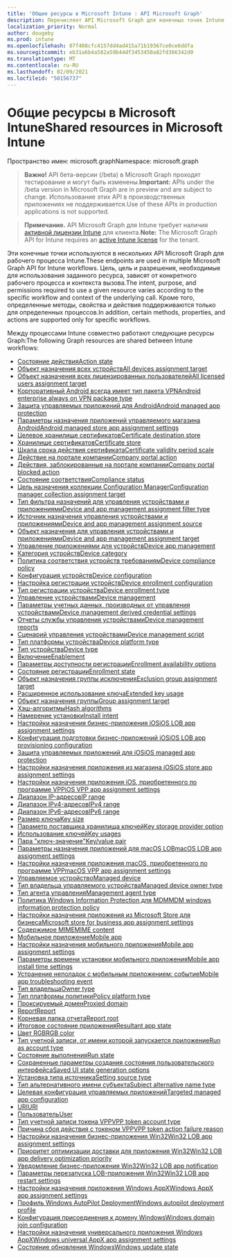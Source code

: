 ```yaml
---
title: 'Общие ресурсы в Microsoft Intune : API Microsoft Graph'
description: Перечисляет API Microsoft Graph для конечных точек Intune (REST), которые поддерживают несколько процессов для организации клиента.
localization_priority: Normal
author: dougeby
ms.prod: intune
ms.openlocfilehash: 07f408cfc4157dd4ad415a71b19367ce0ce6ddfa
ms.sourcegitcommit: eb31a6b4a582a59b44df3453450a82fd366342d0
ms.translationtype: MT
ms.contentlocale: ru-RU
ms.lasthandoff: 02/09/2021
ms.locfileid: "50156737"
---
```

# <a name="shared-resources-in-microsoft-intune"></a><span data-ttu-id="4860d-103">Общие ресурсы в Microsoft Intune</span><span class="sxs-lookup"><span data-stu-id="4860d-103">Shared resources in Microsoft Intune</span></span>

<span data-ttu-id="4860d-104">Пространство имен: microsoft.graph</span><span class="sxs-lookup"><span data-stu-id="4860d-104">Namespace: microsoft.graph</span></span>

> <span data-ttu-id="4860d-105">**Важно!** API бета-версии (/beta) в Microsoft Graph проходят тестирование и могут быть изменены.</span><span class="sxs-lookup"><span data-stu-id="4860d-105">**Important:** APIs under the /beta version in Microsoft Graph are in preview and are subject to change.</span></span> <span data-ttu-id="4860d-106">Использование этих API в производственных приложениях не поддерживается.</span><span class="sxs-lookup"><span data-stu-id="4860d-106">Use of these APIs in production applications is not supported.</span></span>

> <span data-ttu-id="4860d-107">**Примечание.** API Microsoft Graph для Intune требует наличия [активной лицензии Intune](https://go.microsoft.com/fwlink/?linkid=839381) для клиента.</span><span class="sxs-lookup"><span data-stu-id="4860d-107">**Note:** The Microsoft Graph API for Intune requires an [active Intune license](https://go.microsoft.com/fwlink/?linkid=839381) for the tenant.</span></span>

<span data-ttu-id="4860d-108">Эти конечные точки используются в нескольких API Microsoft Graph для рабочего процесса Intune.</span><span class="sxs-lookup"><span data-stu-id="4860d-108">These endpoints are used in multiple Microsoft Graph API for Intune workflows.</span></span>  <span data-ttu-id="4860d-109">Цель, цель и разрешения, необходимые для использования заданного ресурса, зависят от конкретного рабочего процесса и контекста вызова.</span><span class="sxs-lookup"><span data-stu-id="4860d-109">The intent, purpose, and permissions required to use a given resource varies according to the specific workflow and context of the underlying call.</span></span>  <span data-ttu-id="4860d-110">Кроме того, определенные методы, свойства и действия поддерживаются только для определенных процессов.</span><span class="sxs-lookup"><span data-stu-id="4860d-110">In addition, certain methods, properties, and actions are supported only for specific workflows.</span></span>

<span data-ttu-id="4860d-111">Между процессами Intune совместно работают следующие ресурсы Graph:</span><span class="sxs-lookup"><span data-stu-id="4860d-111">The following Graph resources are shared between Intune workflows:</span></span>

- [<span data-ttu-id="4860d-112">Состояние действия</span><span class="sxs-lookup"><span data-stu-id="4860d-112">Action state</span></span>](intune-shared-actionstate.md)
- [<span data-ttu-id="4860d-113">Объект назначения всех устройств</span><span class="sxs-lookup"><span data-stu-id="4860d-113">All devices assignment target</span></span>](intune-shared-alldevicesassignmenttarget.md)
- [<span data-ttu-id="4860d-114">Объект назначения всех лицензированных пользователей</span><span class="sxs-lookup"><span data-stu-id="4860d-114">All licensed users assignment target</span></span>](intune-shared-alllicensedusersassignmenttarget.md)
- [<span data-ttu-id="4860d-115">Корпоративный Android всегда имеет тип пакета VPN</span><span class="sxs-lookup"><span data-stu-id="4860d-115">Android enterprise always on VPN package type</span></span>](intune-shared-androidenterprisealwaysonvpnpackagetype.md)
- [<span data-ttu-id="4860d-116">Защита управляемых приложений для Android</span><span class="sxs-lookup"><span data-stu-id="4860d-116">Android managed app protection</span></span>](intune-shared-androidmanagedappprotection.md)
- [<span data-ttu-id="4860d-117">Параметры назначения приложений управляемого магазина Android</span><span class="sxs-lookup"><span data-stu-id="4860d-117">Android managed store app assignment settings</span></span>](intune-shared-androidmanagedstoreappassignmentsettings.md)
- [<span data-ttu-id="4860d-118">Целевое хранилище сертификатов</span><span class="sxs-lookup"><span data-stu-id="4860d-118">Certificate destination store</span></span>](intune-shared-certificatedestinationstore.md)
- [<span data-ttu-id="4860d-119">Хранилище сертификатов</span><span class="sxs-lookup"><span data-stu-id="4860d-119">Certificate store</span></span>](intune-shared-certificatestore.md)
- [<span data-ttu-id="4860d-120">Шкала срока действия сертификата</span><span class="sxs-lookup"><span data-stu-id="4860d-120">Certificate validity period scale</span></span>](intune-shared-certificatevalidityperiodscale.md)
- [<span data-ttu-id="4860d-121">Действие на портале компании</span><span class="sxs-lookup"><span data-stu-id="4860d-121">Company portal action</span></span>](intune-shared-companyportalaction.md)
- [<span data-ttu-id="4860d-122">Действия, заблокированные на портале компании</span><span class="sxs-lookup"><span data-stu-id="4860d-122">Company portal blocked action</span></span>](intune-shared-companyportalblockedaction.md)
- [<span data-ttu-id="4860d-123">Состояние соответствия</span><span class="sxs-lookup"><span data-stu-id="4860d-123">Compliance status</span></span>](intune-shared-compliancestatus.md)
- [<span data-ttu-id="4860d-124">Цель назначения коллекции Configuration Manager</span><span class="sxs-lookup"><span data-stu-id="4860d-124">Configuration manager collection assignment target</span></span>](intune-shared-configurationmanagercollectionassignmenttarget.md)
- [<span data-ttu-id="4860d-125">Тип фильтра назначений для управления устройствами и приложениями</span><span class="sxs-lookup"><span data-stu-id="4860d-125">Device and app management assignment filter type</span></span>](intune-shared-deviceandappmanagementassignmentfiltertype.md)
- [<span data-ttu-id="4860d-126">Источник назначения управления устройствами и приложениями</span><span class="sxs-lookup"><span data-stu-id="4860d-126">Device and app management assignment source</span></span>](intune-shared-deviceandappmanagementassignmentsource.md)
- [<span data-ttu-id="4860d-127">Объект назначения для управления устройствами и приложениями</span><span class="sxs-lookup"><span data-stu-id="4860d-127">Device and app management assignment target</span></span>](intune-shared-deviceandappmanagementassignmenttarget.md)
- [<span data-ttu-id="4860d-128">Управление приложениями для устройств</span><span class="sxs-lookup"><span data-stu-id="4860d-128">Device app management</span></span>](intune-shared-deviceappmanagement.md)
- [<span data-ttu-id="4860d-129">Категория устройств</span><span class="sxs-lookup"><span data-stu-id="4860d-129">Device category</span></span>](intune-shared-devicecategory.md)
- [<span data-ttu-id="4860d-130">Политика соответствия устройств требованиям</span><span class="sxs-lookup"><span data-stu-id="4860d-130">Device compliance policy</span></span>](intune-shared-devicecompliancepolicy.md)
- [<span data-ttu-id="4860d-131">Конфигурация устройств</span><span class="sxs-lookup"><span data-stu-id="4860d-131">Device configuration</span></span>](intune-shared-deviceconfiguration.md)
- [<span data-ttu-id="4860d-132">Настройка регистрации устройств</span><span class="sxs-lookup"><span data-stu-id="4860d-132">Device enrollment configuration</span></span>](intune-shared-deviceenrollmentconfiguration.md)
- [<span data-ttu-id="4860d-133">Тип регистрации устройства</span><span class="sxs-lookup"><span data-stu-id="4860d-133">Device enrollment type</span></span>](intune-shared-deviceenrollmenttype.md)
- [<span data-ttu-id="4860d-134">Управление устройствами</span><span class="sxs-lookup"><span data-stu-id="4860d-134">Device management</span></span>](intune-shared-devicemanagement.md)
- [<span data-ttu-id="4860d-135">Параметры учетных данных, производных от управления устройствами</span><span class="sxs-lookup"><span data-stu-id="4860d-135">Device management derived credential settings</span></span>](intune-shared-devicemanagementderivedcredentialsettings.md)
- [<span data-ttu-id="4860d-136">Отчеты службы управления устройствами</span><span class="sxs-lookup"><span data-stu-id="4860d-136">Device management reports</span></span>](intune-shared-devicemanagementreports.md)
- [<span data-ttu-id="4860d-137">Сценарий управления устройствами</span><span class="sxs-lookup"><span data-stu-id="4860d-137">Device management script</span></span>](intune-shared-devicemanagementscript.md)
- [<span data-ttu-id="4860d-138">Тип платформы устройства</span><span class="sxs-lookup"><span data-stu-id="4860d-138">Device platform type</span></span>](intune-shared-deviceplatformtype.md)
- [<span data-ttu-id="4860d-139">Тип устройства</span><span class="sxs-lookup"><span data-stu-id="4860d-139">Device type</span></span>](intune-shared-devicetype.md)
- [<span data-ttu-id="4860d-140">Включение</span><span class="sxs-lookup"><span data-stu-id="4860d-140">Enablement</span></span>](intune-shared-enablement.md)
- [<span data-ttu-id="4860d-141">Параметры доступности регистрации</span><span class="sxs-lookup"><span data-stu-id="4860d-141">Enrollment availability options</span></span>](intune-shared-enrollmentavailabilityoptions.md)
- [<span data-ttu-id="4860d-142">Состояние регистрации</span><span class="sxs-lookup"><span data-stu-id="4860d-142">Enrollment state</span></span>](intune-shared-enrollmentstate.md)
- [<span data-ttu-id="4860d-143">Объект назначения группы исключения</span><span class="sxs-lookup"><span data-stu-id="4860d-143">Exclusion group assignment target</span></span>](intune-shared-exclusiongroupassignmenttarget.md)
- [<span data-ttu-id="4860d-144">Расширенное использование ключа</span><span class="sxs-lookup"><span data-stu-id="4860d-144">Extended key usage</span></span>](intune-shared-extendedkeyusage.md)
- [<span data-ttu-id="4860d-145">Объект назначения группы</span><span class="sxs-lookup"><span data-stu-id="4860d-145">Group assignment target</span></span>](intune-shared-groupassignmenttarget.md)
- [<span data-ttu-id="4860d-146">Хэш-алгоритмы</span><span class="sxs-lookup"><span data-stu-id="4860d-146">Hash algorithms</span></span>](intune-shared-hashalgorithms.md)
- [<span data-ttu-id="4860d-147">Намерение установки</span><span class="sxs-lookup"><span data-stu-id="4860d-147">Install intent</span></span>](intune-shared-installintent.md)
- [<span data-ttu-id="4860d-148">Настройки назначения бизнес-приложения iOS</span><span class="sxs-lookup"><span data-stu-id="4860d-148">iOS LOB app assignment settings</span></span>](intune-shared-ioslobappassignmentsettings.md)
- [<span data-ttu-id="4860d-149">Конфигурация подготовки бизнес-приложений iOS</span><span class="sxs-lookup"><span data-stu-id="4860d-149">iOS LOB app provisioning configuration</span></span>](intune-shared-ioslobappprovisioningconfiguration.md)
- [<span data-ttu-id="4860d-150">Защита управляемых приложений для iOS</span><span class="sxs-lookup"><span data-stu-id="4860d-150">iOS managed app protection</span></span>](intune-shared-iosmanagedappprotection.md)
- [<span data-ttu-id="4860d-151">Настройки назначения приложения из магазина iOS</span><span class="sxs-lookup"><span data-stu-id="4860d-151">iOS store app assignment settings</span></span>](intune-shared-iosstoreappassignmentsettings.md)
- [<span data-ttu-id="4860d-152">Настройки назначения приложения iOS, приобретенного по программе VPP</span><span class="sxs-lookup"><span data-stu-id="4860d-152">iOS VPP app assignment settings</span></span>](intune-shared-iosvppappassignmentsettings.md)
- [<span data-ttu-id="4860d-153">Диапазон IP-адресов</span><span class="sxs-lookup"><span data-stu-id="4860d-153">IP range</span></span>](intune-shared-iprange.md)
- [<span data-ttu-id="4860d-154">Диапазон IPv4-адресов</span><span class="sxs-lookup"><span data-stu-id="4860d-154">IPv4 range</span></span>](intune-shared-ipv4range.md)
- [<span data-ttu-id="4860d-155">Диапазон IPv6-адресов</span><span class="sxs-lookup"><span data-stu-id="4860d-155">IPv6 range</span></span>](intune-shared-ipv6range.md)
- [<span data-ttu-id="4860d-156">Размер ключа</span><span class="sxs-lookup"><span data-stu-id="4860d-156">Key size</span></span>](intune-shared-keysize.md)
- [<span data-ttu-id="4860d-157">Параметр поставщика хранилища ключей</span><span class="sxs-lookup"><span data-stu-id="4860d-157">Key storage provider option</span></span>](intune-shared-keystorageprovideroption.md)
- [<span data-ttu-id="4860d-158">Использование ключей</span><span class="sxs-lookup"><span data-stu-id="4860d-158">Key usages</span></span>](intune-shared-keyusages.md)
- [<span data-ttu-id="4860d-159">Пара "ключ-значение"</span><span class="sxs-lookup"><span data-stu-id="4860d-159">Key/value pair</span></span>](intune-shared-keyvaluepair.md)
- [<span data-ttu-id="4860d-160">Параметры назначения приложений для macOS LOB</span><span class="sxs-lookup"><span data-stu-id="4860d-160">macOS LOB app assignment settings</span></span>](intune-shared-macoslobappassignmentsettings.md)
- [<span data-ttu-id="4860d-161">Настройки назначения приложения macOS, приобретенного по программе VPP</span><span class="sxs-lookup"><span data-stu-id="4860d-161">macOS VPP app assignment settings</span></span>](intune-shared-macosvppappassignmentsettings.md)
- [<span data-ttu-id="4860d-162">Управляемое устройство</span><span class="sxs-lookup"><span data-stu-id="4860d-162">Managed device</span></span>](intune-shared-manageddevice.md)
- [<span data-ttu-id="4860d-163">Тип владельца управляемого устройства</span><span class="sxs-lookup"><span data-stu-id="4860d-163">Managed device owner type</span></span>](intune-shared-manageddeviceownertype.md)
- [<span data-ttu-id="4860d-164">Тип агента управления</span><span class="sxs-lookup"><span data-stu-id="4860d-164">Management agent type</span></span>](intune-shared-managementagenttype.md)
- [<span data-ttu-id="4860d-165">Политика Windows Information Protection для MDM</span><span class="sxs-lookup"><span data-stu-id="4860d-165">MDM windows information protection policy</span></span>](intune-shared-mdmwindowsinformationprotectionpolicy.md)
- [<span data-ttu-id="4860d-166">Настройки назначения приложения из Microsoft Store для бизнеса</span><span class="sxs-lookup"><span data-stu-id="4860d-166">Microsoft store for business app assignment settings</span></span>](intune-shared-microsoftstoreforbusinessappassignmentsettings.md)
- [<span data-ttu-id="4860d-167">Содержимое MIME</span><span class="sxs-lookup"><span data-stu-id="4860d-167">MIME content</span></span>](intune-shared-mimecontent.md)
- [<span data-ttu-id="4860d-168">Мобильное приложение</span><span class="sxs-lookup"><span data-stu-id="4860d-168">Mobile app</span></span>](intune-shared-mobileapp.md)
- [<span data-ttu-id="4860d-169">Настройки назначения мобильного приложения</span><span class="sxs-lookup"><span data-stu-id="4860d-169">Mobile app assignment settings</span></span>](intune-shared-mobileappassignmentsettings.md)
- [<span data-ttu-id="4860d-170">Параметры времени установки мобильного приложения</span><span class="sxs-lookup"><span data-stu-id="4860d-170">Mobile app install time settings</span></span>](intune-shared-mobileappinstalltimesettings.md)
- [<span data-ttu-id="4860d-171">Устранение неполадок с мобильным приложением: событие</span><span class="sxs-lookup"><span data-stu-id="4860d-171">Mobile app troubleshooting event</span></span>](intune-shared-mobileapptroubleshootingevent.md)
- [<span data-ttu-id="4860d-172">Тип владельца</span><span class="sxs-lookup"><span data-stu-id="4860d-172">Owner type</span></span>](intune-shared-ownertype.md)
- [<span data-ttu-id="4860d-173">Тип платформы политики</span><span class="sxs-lookup"><span data-stu-id="4860d-173">Policy platform type</span></span>](intune-shared-policyplatformtype.md)
- [<span data-ttu-id="4860d-174">Проксируемый домен</span><span class="sxs-lookup"><span data-stu-id="4860d-174">Proxied domain</span></span>](intune-shared-proxieddomain.md)
- [<span data-ttu-id="4860d-175">Report</span><span class="sxs-lookup"><span data-stu-id="4860d-175">Report</span></span>](intune-shared-report.md)
- [<span data-ttu-id="4860d-176">Корневая папка отчета</span><span class="sxs-lookup"><span data-stu-id="4860d-176">Report root</span></span>](intune-shared-reportroot.md)
- [<span data-ttu-id="4860d-177">Итоговое состояние приложения</span><span class="sxs-lookup"><span data-stu-id="4860d-177">Resultant app state</span></span>](intune-shared-resultantappstate.md)
- [<span data-ttu-id="4860d-178">Цвет RGB</span><span class="sxs-lookup"><span data-stu-id="4860d-178">RGB color</span></span>](intune-shared-rgbcolor.md)
- [<span data-ttu-id="4860d-179">Тип учетной записи, от имени которой запускается приложение</span><span class="sxs-lookup"><span data-stu-id="4860d-179">Run as account type</span></span>](intune-shared-runasaccounttype.md)
- [<span data-ttu-id="4860d-180">Состояние выполнения</span><span class="sxs-lookup"><span data-stu-id="4860d-180">Run state</span></span>](intune-shared-runstate.md)
- [<span data-ttu-id="4860d-181">Сохраненные параметры создания состояния пользовательского интерфейса</span><span class="sxs-lookup"><span data-stu-id="4860d-181">Saved UI state generation options</span></span>](intune-shared-saveduistategenerationoptions.md)
- [<span data-ttu-id="4860d-182">Установка типа источника</span><span class="sxs-lookup"><span data-stu-id="4860d-182">Setting source type</span></span>](intune-shared-settingsourcetype.md)
- [<span data-ttu-id="4860d-183">Тип альтернативного имени субъекта</span><span class="sxs-lookup"><span data-stu-id="4860d-183">Subject alternative name type</span></span>](intune-shared-subjectalternativenametype.md)
- [<span data-ttu-id="4860d-184">Целевая конфигурация управляемых приложений</span><span class="sxs-lookup"><span data-stu-id="4860d-184">Targeted managed app configuration</span></span>](intune-shared-targetedmanagedappconfiguration.md)
- [<span data-ttu-id="4860d-185">URI</span><span class="sxs-lookup"><span data-stu-id="4860d-185">URI</span></span>](intune-shared-uri.md)
- [<span data-ttu-id="4860d-186">Пользователь</span><span class="sxs-lookup"><span data-stu-id="4860d-186">User</span></span>](intune-shared-user.md)
- [<span data-ttu-id="4860d-187">Тип учетной записи токена VPP</span><span class="sxs-lookup"><span data-stu-id="4860d-187">VPP token account type</span></span>](intune-shared-vpptokenaccounttype.md)
- [<span data-ttu-id="4860d-188">Причина сбоя действия с токеном VPP</span><span class="sxs-lookup"><span data-stu-id="4860d-188">VPP token action failure reason</span></span>](intune-shared-vpptokenactionfailurereason.md)
- [<span data-ttu-id="4860d-189">Настройки назначения бизнес-приложения Win32</span><span class="sxs-lookup"><span data-stu-id="4860d-189">Win32 LOB app assignment settings</span></span>](intune-shared-win32lobappassignmentsettings.md)
- [<span data-ttu-id="4860d-190">Приоритет оптимизации доставки для приложения Win32</span><span class="sxs-lookup"><span data-stu-id="4860d-190">Win32 LOB app delivery optimization priority</span></span>](intune-shared-win32lobappdeliveryoptimizationpriority.md)
- [<span data-ttu-id="4860d-191">Уведомление бизнес-приложения Win32</span><span class="sxs-lookup"><span data-stu-id="4860d-191">Win32 LOB app notification</span></span>](intune-shared-win32lobappnotification.md)
- [<span data-ttu-id="4860d-192">Параметры перезапуска LOB-приложения Win32</span><span class="sxs-lookup"><span data-stu-id="4860d-192">Win32 LOB app restart settings</span></span>](intune-shared-win32lobapprestartsettings.md)
- [<span data-ttu-id="4860d-193">Настройки назначения приложения Windows AppX</span><span class="sxs-lookup"><span data-stu-id="4860d-193">Windows AppX app assignment settings</span></span>](intune-shared-windowsappxappassignmentsettings.md)
- [<span data-ttu-id="4860d-194">Профиль Windows AutoPilot Deployment</span><span class="sxs-lookup"><span data-stu-id="4860d-194">Windows autopilot deployment profile</span></span>](intune-shared-windowsautopilotdeploymentprofile.md)
- [<span data-ttu-id="4860d-195">Конфигурация присоединения к домену Windows</span><span class="sxs-lookup"><span data-stu-id="4860d-195">Windows domain join configuration</span></span>](intune-shared-windowsdomainjoinconfiguration.md)
- [<span data-ttu-id="4860d-196">Настройки назначения универсального приложения Windows AppX</span><span class="sxs-lookup"><span data-stu-id="4860d-196">Windows universal AppX app assignment settings</span></span>](intune-shared-windowsuniversalappxappassignmentsettings.md)
- [<span data-ttu-id="4860d-197">Состояние обновления Windows</span><span class="sxs-lookup"><span data-stu-id="4860d-197">Windows update state</span></span>](intune-shared-windowsupdatestate.md)